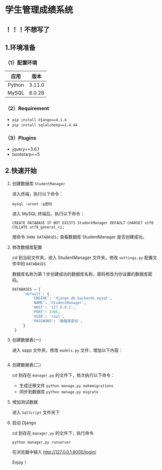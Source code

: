 # 学生管理成绩系统

## ！！！不想写了

## 1.环境准备

### （1）配置环境

|  应用  |  版本  |
| :----: | :----: |
| Python | 3.11.0 |
| MySQL  | 8.0.28 |

### （2）Requirement

- `pip install django==4.1.4`
- `pip install sqlalchemy==1.4.44`

### （3）Plugins

- jquery==3.6.1
- bootstarp==5

## 2.快速开始

1. 创建数据库 `StudentManager`

   进入终端，执行以下命令：

   `mysql -uroot -p密码`

   进入 MySQL 终端后，执行以下命令：

   `CREATE DATABASE IF NOT EXISTS StudentManager DEFAULT CHARSET utf8 COLLATE utf8_general_ci;`

   用命令 `SHOW DATABASES;` 查看数据库 StudentManager 是否创建成功。

2. 修改数据库配置

   cd 到当前文件夹，进入 StudentManager 文件夹，修改 `settings.py` 配置文件中的 `DATABASES`

   数据库名称为第 1 步创建成功的数据库名称，密码修改为你设置的数据库密码。

   ```python
   DATABASES = {
        'default': {
            'ENGINE': 'django.db.backends.mysql',
            'NAME': 'StudentManager',
            'HOST': '127.0.0.1',
            'PORT': 3306,
            'USER': 'root',
            'PASSWORD': '数据库密码',
        }
    }
   ```

3. 创建数据表(一)

   进入 sapp 文件夹，修改 `models.py` 文件，增加以下内容：

   ```python

   ```

4. 创建数据表(二)

   cd 到存在 `manager.py` 的文件下，依次执行以下命令：

   - 生成迁移文件 `python manage.py makemigrations`
   - 同步到数据库 `python manage.py migrate`

5. 增加测试数据

   进入 `SqlScript` 文件夹下

6. 启动 Django

   cd 到存在 `manager.py` 的文件下，执行命令

   `python manager.py runserver`

   在浏览器中输入 http://127.0.0.1:8000/login/

   Enjoy！
